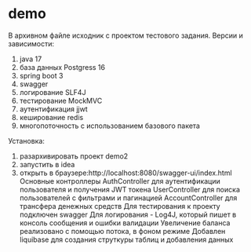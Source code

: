 # demo
В архивном файле исходник с проектом тестового задания.
Версии и зависимости:
1) java 17
3) база данных Postgress 16
2) spring boot 3
3) swagger
4) логирование SLF4J
5) тестирование MockMVC
6) аутентификация jjwt
7) кеширование redis
8) многопоточность с использованием базового пакета
   
Установка: 
1) разархивировать проект demo2
2) запустить в idea
3) открыть в браузере:http://localhost:8080/swagger-ui/index.html
Основные контроллеры
AuthController для аутентификации пользователя и получения JWT токена
UserController для поиска пользователей с фильтрами и пагинацией
AccountController для трансфера денежных средств
Для тестирования к проекту подключен swagger
Для логирования - Log4J, который пишет в консоль сообщения и ошибки валидации
Увеличение баланса реализовано с помощью потока, в фоном режиме
Добавлен liquibase для создания струткуры таблиц и добавления данных
